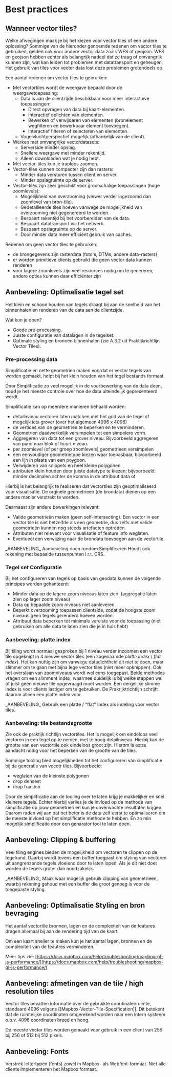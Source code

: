 # Best practices

## Wanneer vector tiles?

Welke afwegingen maak je bij het kiezen voor vector tiles of een andere oplossing? Sommige van de hieronder genoemde 
redenen om vector tiles te gebruiken, gelden ook voor andere vector data zoals WFS of geojson. WFS en geojson hebben 
echter als belangrijk nadeel dat ze traag of omvangrijk kunnen zijn, wat kan leiden tot problemen met datatransport 
en geheugen. Het gebruik van tiles voor vector data lost deze problemen grotendeels op.

Een aantal redenen om vector tiles te gebruiken:

* Met vectortiles wordt de weergave bepaald door de weergavetoepassing:
  * Data is aan de clientzijde beschikbaar voor meer interactieve toepassingen:
    * Direct opvragen van data bij kaart-elementen.
    * Interactief oplichten van elementen.
    * Bewerken of verwijderen van elementen (bronelement wegfilteren en bewerkbaar element toevoegen).
    * Interactief filteren of selecteren van elementen.
  * Vogelvluchtperspectief mogelijk (afhankelijk van de client).
* Werken met omvangrijke vectordatasets:
  * Serverside minder opslag.
  * Snellere weergave met minder rekentijd.
  * Alleen downloaden wat je nodig hebt.
* Met vector-tiles kun je traploos zoomen.
* Vector-tiles kunnen compacter zijn dan rasters:
  * Minder data versturen tussen client en server.
  * Minder opslagruimte op de server.
* Vector-tiles zijn zeer geschikt voor grootschalige toepassingen (hoge zoomlevels):
  * Mogelijkheid van overzooming (viewer verder ingezoomd dan zoomlevel van bron-tile).
  * Gedetailleerde tiles hoeven vanwege de mogelijkheid van overzooming niet gegenereerd te worden.
  * Bespaart rekentijd bij het voorbereiden van de data.
  * Bespaart datatransport via het netwerk.
  * Bespaart opslagruimte op de server.
  * Door minder data meer efficiënt gebruik van caches.

Redenen om geen vector tiles te gebruiken:
*   de brongegevens zijn rasterdata (foto's, DTMs, andere data-rasters)
*   er worden primitieve clients gebruikt die geen vector data kunnen renderen
*   voor lagere zoomlevels zijn veel resources nodig om te genereren, andere opties kunnen daar efficiënter zijn

## Aanbeveling: Optimalisatie tegel set

Het klein en schoon houden van tegels draagt bij aan de snelheid van het binnenhalen en renderen van de data aan de clientzijde.

Wat kun je doen?

* Goede pre-processing.
* Juiste configuratie van datalagen in de tegelset.
* Optimale styling en bronnen binnenhalen (zie A.3.2 uit Praktijkrichtlijn Vector Tiles).

### Pre-processing data

Simplificatie en nette geometrien maken voordat er vector tegels van worden gemaakt, helpt bij het klein houden van het tegel bestands formaat.

Door Simplificatie zo veel mogelijk in de voorbewerking van de data doen, houd je het meeste controle over hoe de data uiteindelijk gepresenteerd wordt.

Simplificatie kan op meerdere manieren behaald worden:

* detailnvieau vectoren laten matchen met het grid van de tegel of mogelijk iets grover (over het algemeen 4096 x 4096)  
* de vertices van de geometrien te beperken en te verminderen.
* Geometrien daadwerkelijk versimpelen tot een simpelere vorm.
* Aggregeren van data tot een grover niveau. Bijvoorbeeld aggregeren van pand naar blok of buurt niveau.
* per zoomlevel (of per groep zoomlevels) geometrieen versimpelen 
* een eenvoudiger geometrietype kiezen waar toepasbaar, bijvoorbeeld een lijn in plaats van een poygoon. 
*   Verwijderen van snippets en heel kleine polygonen
*   attributen klein houden door juiste datatype te kiezen; bijvoorbeeld: minder decimalen achter de komma in de attribuut data of

Hierbij is het belangrijk te realiseren dat vectortiles zijn geoptimaliseerd voor visualisatie. De orginele geometrieen
(de brondata) dienen op een andere manier verstrekt te worden.

Daarnaast zijn andere bewerkingen relevant: 
* Valide geometrieën maken (geen self-intersecting). Een vector in een vector tile is niet hetzelfde als een geometrie, dus zelfs met valide geometrieën kunnen nog steeds artefacten optreden.
* Attributen niet relevant voor visualisatie of feature info weglaten.
* Eventueel een verwijzing naar de brondata toevoegen aan de vectortile. 

<div class="informative">
_AANBEVELING_ Aanbeveling doen rondom Simplificeren
Houdt ook rekening met bepaalde tussenpunten i.r.t. CRS.
</div>

### Tegel set Configuratie

Bij het configureren van tegels op basis van geodata kunnen de volgende principes worden gehanteerd:
  
* Minder data op de lagere zoom niveaus laten zien. (aggregatie laten zien op lager zoom niveau)
*   Data op bepaalde zoom niveaus niet aanleveren.
*   Beperkt overzooming toepassen clientside, zodat de hoogste zoom niveaus geen tegels gerenderd hoeven worden.
*   Attribuut data beperken tot minimale vereiste voor de toepassing (niet gebruiken om alle data te laten zien die je in huis hebt)

### Aanbeveling: platte index
Bij tiling wordt normaal gesproken bij 1 niveau verder inzoomen een vector tile opgeknipt in 4 nieuwe vector tiles (een zogenaamde _platte index_ / _flat index_). Het kan nuttig zijn om vanwege datadichtheid dit niet te doen, maar slimmer om te gaan met bijna lege vector tiles (niet meer opknippen). Ook het overslaan van zoomniveaus wordt wel eens toegepast. Beide methodes vragen om een slimmere index, waarmee duidelijk is bij welke stappen wel of juist geen nieuwe tile opgevraagd moet worden. Een dergelijke slimme index is voor clients lastiger om te gebruiken. De Prakrijktrichtlijn schrijft daarom alleen een platte index voor.

<div class="advisement">
_AANBEVELING_ Gebruik een platte / "flat" index als indeling voor vector tiles.
</div>


### Aanbeveling: tile bestandsgrootte

Zie ook de praktijk richtlijn vectortiles. Het is mogelijk om eindeloos veel vectoren in een tegel op te nemen, met te hoog detailniveau. Hierbij kan de grootte van een vectortile ook eindeloos groot zijn. Hierom is extra aandacht nodig voor het beperken van de grootte van de tiles.  

Sommige tooling bied mogelijkheden tot het configureren van simplificatie bij de generatie van vecotr tiles. Bijvoorbeeld:
*   weglaten van de kleinste polygonen
*   drop densest
*   drop fraction

Door de simplificatie aan de tooling over te laten krijg je makkelijker en snel kleinere tegels. Echter hierbij verlies je de invloed op de methode van simplificatie op jouw geometrien en kun je onverwachte resultaten krijgen. Daarom raden wij aan dat het beter is de data zelf eerst te optimaliseren om de meeste invloed op het simplificatie methode te hebben. En zo min mogelijk simplificatie door een genarator tool te laten doen.

## Aanbeveling: Clipping & buffering

Veel tiling engines bieden de mogelijkheid om vectoren te clippen op de tegelrand. Daarbij wordt tevens een buffer toegpast
om styling van vectoren uit aangrenzende tegels vloeiend door te laten lopen. Als je dit niet doet worden de tegels groter 
dan noodzakelijk.

<div class="informative">
_AANBEVELING_ Maak waar mogelijk gebruik clipping van geometrieen, waarbij rekening gehoud met een buffer die 
groot genoeg is voor de toegepaste styling.  
</div>

## Aanbeveling: Optimalisatie Styling en bron bevraging

Het aantal vectortile bronnen, lagen en de complexiteit van de features dragen allemaal bij aan de rendering tijd van de kaart.

Om een kaart sneller te maken kun je het aantal lagen, bronnen en de complexiteit van de feautres verminderen.

Meer tips zie: [https://docs.mapbox.com/help/troubleshooting/mapbox-gl-js-performance/](https://docs.mapbox.com/help/troubleshooting/mapbox-gl-js-performance/)


## Aanbeveling: afmetingen van de tile / high resolution tiles

Vector tiles bevatten informatie over de gebruikte coordinatenruimte, standaard 4096 volgens [[Mapbox-Vector-Tile-Specification]]. Dit betekent dat de ruimtelijke coordinaten omgerekend worden naar een intern systeem o.b.v. 4096 coordinaten breed en hoog.

De meeste vector tiles worden gemaakt voor gebruik in een client van 256 bij 256 of 512 bij 512 pixels.


## Aanbeveling: Fonts

Verstrek lettertypen (fonts) zowel in Mapbox- als Webfont-formaat. Niet alle clients implementeren het Mapbox formaat. 